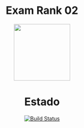 <div align="center">
<h1>Exam Rank 02</h1>
<img src="https://raw.githubusercontent.com/yowcloud/yowcloud-my-utils/main/badge_02_exam_rank_02_500px.png" style="width: 150px; height: 150px;">




# Estado
[![Build Status](https://img.shields.io/static/v1?label=Build%20Status&message=Not%20started&color=red)](https://github.com/yowcloud/exam-rank02)
